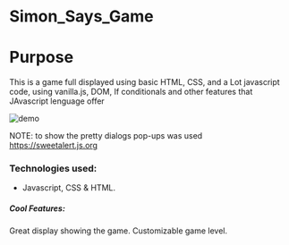 # Simon_Says_Game
# Purpose

This is a game full displayed using basic HTML, CSS, and a Lot javascript code, using vanilla.js, DOM, If conditionals and other features that JAvascript lenguage offer

![demo](https://media.giphy.com/media/iDIgKNx2HyzHMRkqQB/giphy.gif)

NOTE: to show the pretty dialogs pop-ups was used https://sweetalert.js.org

### Technologies used:
- Javascript, CSS & HTML.

##### Cool Features:

Great display showing the game.
Customizable game level.
